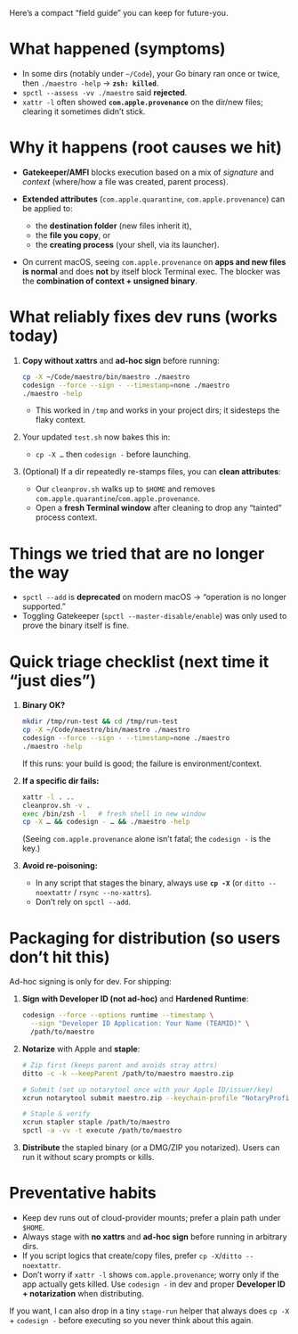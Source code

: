 Here’s a compact “field guide” you can keep for future-you.

# What happened (symptoms)

* In some dirs (notably under `~/Code`), your Go binary ran once or twice, then `./maestro -help` → **`zsh: killed`**.
* `spctl --assess -vv ./maestro` said **rejected**.
* `xattr -l` often showed **`com.apple.provenance`** on the dir/new files; clearing it sometimes didn’t stick.

# Why it happens (root causes we hit)

* **Gatekeeper/AMFI** blocks execution based on a mix of *signature* and *context* (where/how a file was created, parent process).
* **Extended attributes** (`com.apple.quarantine`, `com.apple.provenance`) can be applied to:

  * the **destination folder** (new files inherit it),
  * the **file you copy**, or
  * the **creating process** (your shell, via its launcher).
* On current macOS, seeing `com.apple.provenance` on **apps and new files is normal** and does **not** by itself block Terminal exec. The blocker was the **combination of context + unsigned binary**.

# What reliably fixes dev runs (works today)

1. **Copy without xattrs** and **ad-hoc sign** before running:

   ```bash
   cp -X ~/Code/maestro/bin/maestro ./maestro
   codesign --force --sign - --timestamp=none ./maestro
   ./maestro -help
   ```

   * This worked in `/tmp` and works in your project dirs; it sidesteps the flaky context.

2. Your updated `test.sh` now bakes this in:

   * `cp -X …` then `codesign -` before launching.

3. (Optional) If a dir repeatedly re-stamps files, you can **clean attributes**:

   * Our `cleanprov.sh` walks up to `$HOME` and removes `com.apple.quarantine`/`com.apple.provenance`.
   * Open a **fresh Terminal window** after cleaning to drop any “tainted” process context.

# Things we tried that are **no longer the way**

* `spctl --add` is **deprecated** on modern macOS → “operation is no longer supported.”
* Toggling Gatekeeper (`spctl --master-disable/enable`) was only used to prove the binary itself is fine.

# Quick triage checklist (next time it “just dies”)

1. **Binary OK?**

   ```bash
   mkdir /tmp/run-test && cd /tmp/run-test
   cp -X ~/Code/maestro/bin/maestro ./maestro
   codesign --force --sign - --timestamp=none ./maestro
   ./maestro -help
   ```

   If this runs: your build is good; the failure is environment/context.

2. **If a specific dir fails:**

   ```bash
   xattr -l . ..
   cleanprov.sh -v .
   exec /bin/zsh -l   # fresh shell in new window
   cp -X … && codesign - … && ./maestro -help
   ```

   (Seeing `com.apple.provenance` alone isn’t fatal; the `codesign -` is the key.)

3. **Avoid re-poisoning:**

   * In any script that stages the binary, always use **`cp -X`** (or `ditto --noextattr` / `rsync --no-xattrs`).
   * Don’t rely on `spctl --add`.

# Packaging for distribution (so users don’t hit this)

Ad-hoc signing is only for dev. For shipping:

1. **Sign with Developer ID (not ad-hoc)** and **Hardened Runtime**:

   ```bash
   codesign --force --options runtime --timestamp \
     --sign "Developer ID Application: Your Name (TEAMID)" \
     /path/to/maestro
   ```

2. **Notarize** with Apple and **staple**:

   ```bash
   # Zip first (keeps parent and avoids stray attrs)
   ditto -c -k --keepParent /path/to/maestro maestro.zip

   # Submit (set up notarytool once with your Apple ID/issuer/key)
   xcrun notarytool submit maestro.zip --keychain-profile "NotaryProfile" --wait

   # Staple & verify
   xcrun stapler staple /path/to/maestro
   spctl -a -vv -t execute /path/to/maestro
   ```

3. **Distribute** the stapled binary (or a DMG/ZIP you notarized). Users can run it without scary prompts or kills.

# Preventative habits

* Keep dev runs out of cloud-provider mounts; prefer a plain path under `$HOME`.
* Always stage with **no xattrs** and **ad-hoc sign** before running in arbitrary dirs.
* If you script logics that create/copy files, prefer `cp -X`/`ditto --noextattr`.
* Don’t worry if `xattr -l` shows `com.apple.provenance`; worry only if the app actually gets killed. Use `codesign -` in dev and proper **Developer ID + notarization** when distributing.

If you want, I can also drop in a tiny `stage-run` helper that always does `cp -X` + `codesign -` before executing so you never think about this again.


